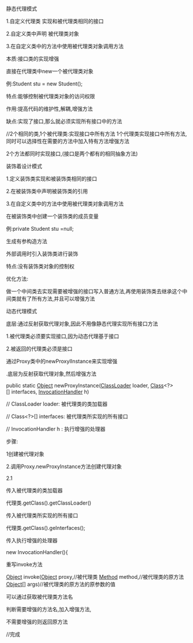 静态代理模式

1.自定义代理类 实现和被代理类相同的接口

2.自定义类中声明 被代理类对象

3.在自定义类中的方法中使用被代理类对象调用方法

本质:接口类的实现增强

  

直接在代理类中new一个被代理类对象

例:Student stu = new Student();

  

特点:能够控制被代理类对象的访问权限

  

作用:提高代码的维护性,解耦,增强方法

缺点:实现了接口,那么就必须实现所有接口中的方法

  

//2个相同的类,1个被代理类:实现接口中所有方法 1个代理类实现接口中所有方法,同时可以选择性在需要的方法中加入特有方法增强方法

2个方法都同时实现接口,(接口是两个都有的相同抽象方法)

  

装饰着设计模式

1.定义装饰类实现和被装饰类相同的接口

2.在被装饰类中声明被装饰类的引用

3.在自定义类中的方法中使用被代理类对象调用方法

在被装饰类中创建一个装饰类的成员变量

例:private Student stu =null;

生成有参构造方法

外部调用时引入装饰类进行装饰

  

特点:没有装饰类对象的控制权

优化方法:

做一个中间类去实现需要被增强的接口写入普通方法,再使用装饰类去继承这个中间类就有了所有方法,并且可以增强方法

  

动态代理模式

底层:通过反射获取代理对象,因此不用像静态代理实现所有接口方法

1.被代理类必须要实现接口,因为动态代理基于接口

2.被返回的代理类必须是接口

  

通过Proxy类中的newProxyIInstance来实现增强

.底层为反射获取代理对象,然后增强方法

public static [Object](../../../java/lang/Object.html) newProxyInstance([ClassLoader](../../../java/lang/ClassLoader.html) loader, [Class](../../../java/lang/Class.html)<?>[] interfaces, [InvocationHandler](../../../java/lang/reflect/InvocationHandler.html) h)

// ClassLoader loader: 被代理类的类加载器

// Class<?>[] interfaces: 被代理类所实现的所有接口

// InvocationHandler h : 执行增强的处理器

步骤:

1创建被代理对象

2.调用Proxy.newProxyInstance方法创建代理对象

2.1

传入被代理类的类加载器

代理类.getClass().getClassLoader()

传入被代理类所实现的所有接口

代理类.getClass().geInterfaces();

传入执行增强的处理器

new InvocationHandler(){

重写invoke方法

[Object](../../../java/lang/Object.html) invoke([Object](../../../java/lang/Object.html) proxy,//被代理类 [Method](../../../java/lang/reflect/Method.html) method,//被代理类的原方法 [Object](../../../java/lang/Object.html)[] args)//被代理类的原方法的原参数的值

可以通过获取被代理类方法名

判断需要增强的方法名,加入增强方法,

不需要增强的则返回原方法

//完成